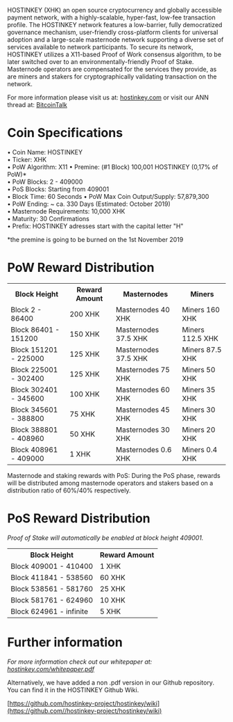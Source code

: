 HOSTINKEY (XHK) an open source cryptocurrency and globally accessible payment network, with a highly-scalable, hyper-fast, low-fee transaction profile. The HOSTINKEY network features a low-barrier, fully democratized governance mechanism, user-friendly cross-platform clients for universal adoption and a large-scale masternode network supporting a diverse set of services available to network participants. To secure its network, HOSTINKEY utilizes a X11-based Proof of Work consensus algorithm, to be later switched over to an environmentally-friendly Proof of Stake. Masternode operators are compensated for the services they provide, as are miners and stakers for cryptographically validating transaction on the network.

For more information please visit us at: [hostinkey.com](https://hostinkey.com/) or visit our ANN thread at: [BitcoinTalk](https://bitcointalk.org/index.php?topic=#)

# Coin Specifications

• Coin Name: HOSTINKEY  
• Ticker: XHK  
• PoW Algorithm: X11 
• Premine: (#1 Block) 100,001 HOSTINKEY (0,17% of PoW)*  
• PoW Blocks: 2 - 409000  
• PoS Blocks: Starting from 409001  
• Block Time: 60 Seconds
• PoW Max Coin Output/Supply: 57,879,300  
• PoW Ending: ~ ca. 330 Days (Estimated: October 2019)  
• Masternode Requirements: 10,000 XHK  
• Maturity: 30 Confirmations  
• Prefix: HOSTINKEY adresses start with the capital letter "H"   

*the premine is going to be burned on the 1st November 2019

# PoW Reward Distribution

<table>
  <tr><th>Block Height</th><th>Reward Amount</th><th>Masternodes</th><th>Miners</th></tr>
  <tr><td>Block 2 - 86400</td><td>200 XHK</td><td>   Masternodes 40 XHK</td><td>Miners 160 XHK</td></tr>
<tr><td>Block 86401 - 151200</td><td>150 XHK</td><td>  Masternodes 37.5 XHK</td><td>Miners 112.5 XHK</td></tr>
<tr><td>Block 151201 - 225000</td><td>125 XHK</td><td>  Masternodes 37.5 XHK</td><td>Miners 87.5 XHK</td></tr>
<tr><td>Block 225001 - 302400</td><td>125 XHK</td><td>  Masternodes 75 XHK</td><td>Miners 50 XHK</td></tr>
<tr><td>Block 302401 - 345600</td><td>100 XHK</td><td>   Masternodes 60 XHK</td><td>Miners 35 XHK</td></tr>
<tr><td>Block 345601 - 388800</td><td>75 XHK</td><td>      Masternodes 45 XHK</td><td>Miners 30 XHK</td></tr>
<tr><td>Block 388801 - 408960</td><td>50 XHK</td><td>      Masternodes 30 XHK</td><td>Miners 20 XHK</td></tr>
<tr><td>Block 408961 - 409000</td><td>1 XHK</td><td>      Masternodes 0.6 XHK</td><td>Miners 0.4 XHK</td></tr>
</table>

Masternode and staking rewards with PoS:
During the PoS phase, rewards will be distributed among masternode operators and stakers based on a distribution ratio of 60%/40% respectively.

# PoS Reward Distribution

_Proof of Stake will automatically be enabled at block height 409001._
<table>
<tr><th>Block Height</th><th>Reward Amount</th>
<tr><td>Block 409001 - 410400</td><td>1 XHK</td></tr>
<tr><td>Block 411841 - 538560</td><td>60 XHK</td></tr>
<tr><td>Block 538561 - 581760</td><td>25 XHK</td></tr>
<tr><td>Block 581761 - 624960</td><td>10 XHK</td></tr>
<tr><td>Block 624961 - infinite</td><td>5 XHK</td></tr>
</table>


# Further information

_For more information check out our whitepaper at: [hostinkey.com/whitepaper.pdf](https://hostinkey.com/whitepaper.pdf)_


Alternatively, we have added a non .pdf version in our Github repository. You can find it in the HOSTINKEY Github Wiki.

[https://github.com/hostinkey-project/hostinkey/wiki](https://github.com//hostinkey-project/hostinkey/wiki)

